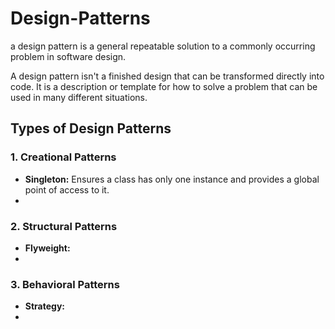 # Design-Patterns
a design pattern is a general repeatable solution to a commonly occurring problem in software design. 

A design pattern isn't a finished design that can be transformed directly into code. 
It is a description or template for how to solve a problem that can be used in many different situations.


## Types of Design Patterns


### 1. Creational Patterns
- **Singleton:** Ensures a class has only one instance and provides a global point of access to it. 
- 


### 2. Structural Patterns
- **Flyweight:**
-

### 3. Behavioral Patterns
- **Strategy:**
- 
